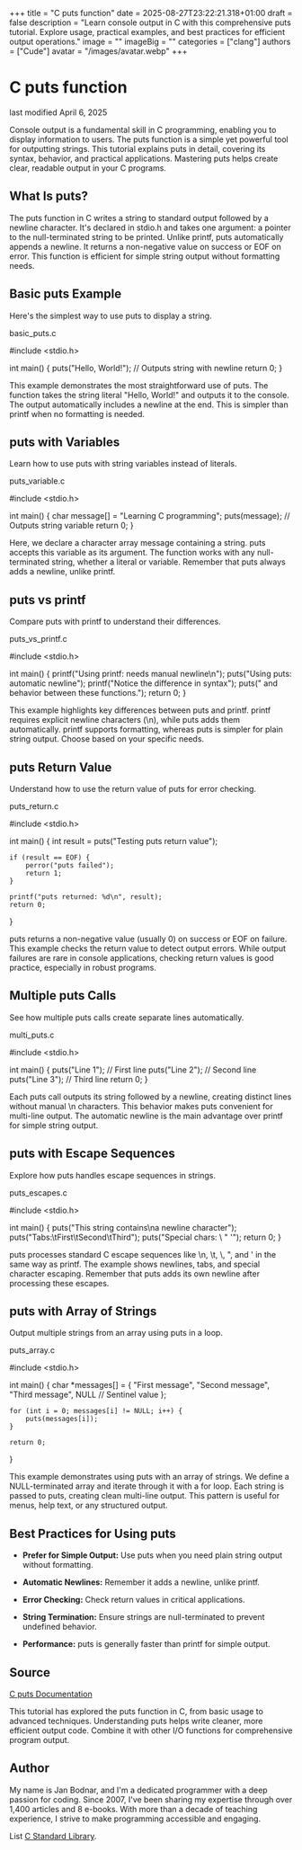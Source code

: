 +++
title = "C puts function"
date = 2025-08-27T23:22:21.318+01:00
draft = false
description = "Learn console output in C with this comprehensive puts tutorial. Explore usage, practical examples, and best practices for efficient output operations."
image = ""
imageBig = ""
categories = ["clang"]
authors = ["Cude"]
avatar = "/images/avatar.webp"
+++

# C puts function

last modified April 6, 2025

Console output is a fundamental skill in C programming, enabling you to display
information to users. The puts function is a simple yet powerful
tool for outputting strings. This tutorial explains puts in detail,
covering its syntax, behavior, and practical applications. Mastering
puts helps create clear, readable output in your C programs.

## What Is puts?

The puts function in C writes a string to standard output followed
by a newline character. It's declared in stdio.h and takes one
argument: a pointer to the null-terminated string to be printed. Unlike
printf, puts automatically appends a newline. It
returns a non-negative value on success or EOF on error. This
function is efficient for simple string output without formatting needs.

## Basic puts Example

Here's the simplest way to use puts to display a string.

basic_puts.c
  

#include &lt;stdio.h&gt;

int main() {
    puts("Hello, World!");  // Outputs string with newline
    return 0;
}

This example demonstrates the most straightforward use of puts. The
function takes the string literal "Hello, World!" and outputs it to the console.
The output automatically includes a newline at the end. This is simpler than
printf when no formatting is needed.

## puts with Variables

Learn how to use puts with string variables instead of literals.

puts_variable.c
  

#include &lt;stdio.h&gt;

int main() {
    char message[] = "Learning C programming";
    puts(message);  // Outputs string variable
    return 0;
}

Here, we declare a character array message containing a string.
puts accepts this variable as its argument. The function works with
any null-terminated string, whether a literal or variable. Remember that
puts always adds a newline, unlike printf.

## puts vs printf

Compare puts with printf to understand their differences.

puts_vs_printf.c
  

#include &lt;stdio.h&gt;

int main() {
    printf("Using printf: needs manual newline\n");
    puts("Using puts: automatic newline");
    printf("Notice the difference in syntax");
    puts(" and behavior between these functions.");
    return 0;
}

This example highlights key differences between puts and
printf. printf requires explicit newline characters
(\n), while puts adds them automatically.
printf supports formatting, whereas puts is simpler
for plain string output. Choose based on your specific needs.

## puts Return Value

Understand how to use the return value of puts for error checking.

puts_return.c
  

#include &lt;stdio.h&gt;

int main() {
    int result = puts("Testing puts return value");
    
    if (result == EOF) {
        perror("puts failed");
        return 1;
    }
    
    printf("puts returned: %d\n", result);
    return 0;
}

puts returns a non-negative value (usually 0) on success or
EOF on failure. This example checks the return value to detect
output errors. While output failures are rare in console applications, checking
return values is good practice, especially in robust programs.

## Multiple puts Calls

See how multiple puts calls create separate lines automatically.

multi_puts.c
  

#include &lt;stdio.h&gt;

int main() {
    puts("Line 1");  // First line
    puts("Line 2");  // Second line
    puts("Line 3");  // Third line
    return 0;
}

Each puts call outputs its string followed by a newline, creating
distinct lines without manual \n characters. This behavior makes
puts convenient for multi-line output. The automatic newline is the
main advantage over printf for simple string output.

## puts with Escape Sequences

Explore how puts handles escape sequences in strings.

puts_escapes.c
  

#include &lt;stdio.h&gt;

int main() {
    puts("This string contains\na newline character");
    puts("Tabs:\tFirst\tSecond\tThird");
    puts("Special chars: \\ \" \'");
    return 0;
}

puts processes standard C escape sequences like \n,
\t, \\, \", and \' in the
same way as printf. The example shows newlines, tabs, and special
character escaping. Remember that puts adds its own newline after
processing these escapes.

## puts with Array of Strings

Output multiple strings from an array using puts in a loop.

puts_array.c
  

#include &lt;stdio.h&gt;

int main() {
    char *messages[] = {
        "First message",
        "Second message",
        "Third message",
        NULL  // Sentinel value
    };
    
    for (int i = 0; messages[i] != NULL; i++) {
        puts(messages[i]);
    }
    
    return 0;
}

This example demonstrates using puts with an array of strings. We
define a NULL-terminated array and iterate through it with a for
loop. Each string is passed to puts, creating clean multi-line
output. This pattern is useful for menus, help text, or any structured output.

## Best Practices for Using puts

- **Prefer for Simple Output:** Use puts when you need plain string output without formatting.

- **Automatic Newlines:** Remember it adds a newline, unlike printf.

- **Error Checking:** Check return values in critical applications.

- **String Termination:** Ensure strings are null-terminated to prevent undefined behavior.

- **Performance:** puts is generally faster than printf for simple output.

## Source

[C puts Documentation](https://en.cppreference.com/w/c/io/puts)

This tutorial has explored the puts function in C, from basic usage
to advanced techniques. Understanding puts helps write cleaner,
more efficient output code. Combine it with other I/O functions for comprehensive
program output.

## Author

My name is Jan Bodnar, and I'm a dedicated programmer with a deep passion for
coding. Since 2007, I've been sharing my expertise through over 1,400 articles
and 8 e-books. With more than a decade of teaching experience, I strive to make
programming accessible and engaging.

List [C Standard Library](/all/#clang-std).